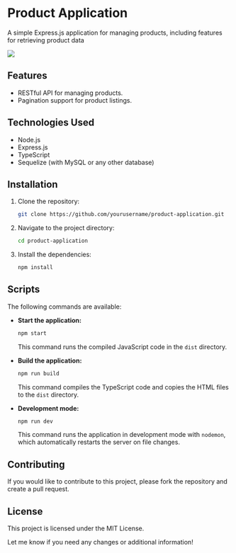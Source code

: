 
# Product Application

A simple Express.js application for managing products, including features for retrieving product data

[<img src="https://img001.prntscr.com/file/img001/it56gaw-S5eleCsUrYwtiQ.png">](http://google.com.au/)

## Features

- RESTful API for managing products.
- Pagination support for product listings.

## Technologies Used

- Node.js
- Express.js
- TypeScript
- Sequelize (with MySQL or any other database)

## Installation

1. Clone the repository:

   ```bash
   git clone https://github.com/yourusername/product-application.git
   ```

2. Navigate to the project directory:

   ```bash
   cd product-application
   ```

3. Install the dependencies:

   ```bash
   npm install
   ```

## Scripts

The following commands are available:

- **Start the application:**

  ```bash
  npm start
  ```

  This command runs the compiled JavaScript code in the `dist` directory.

- **Build the application:**

  ```bash
  npm run build
  ```

  This command compiles the TypeScript code and copies the HTML files to the `dist` directory.

- **Development mode:**

  ```bash
  npm run dev
  ```

  This command runs the application in development mode with `nodemon`, which automatically restarts the server on file changes.

## Contributing

If you would like to contribute to this project, please fork the repository and create a pull request.

## License

This project is licensed under the MIT License.


Let me know if you need any changes or additional information!